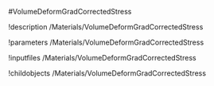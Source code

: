 <!-- MOOSE Object Documentation Stub: Remove this when content is added. -->
#VolumeDeformGradCorrectedStress

!description /Materials/VolumeDeformGradCorrectedStress

!parameters /Materials/VolumeDeformGradCorrectedStress

!inputfiles /Materials/VolumeDeformGradCorrectedStress

!childobjects /Materials/VolumeDeformGradCorrectedStress
